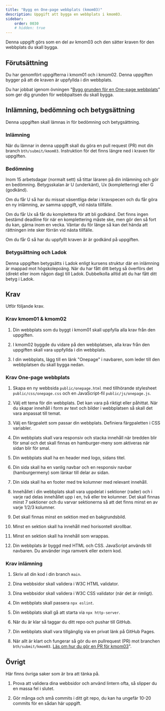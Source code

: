 ```yaml
---
title: "Bygg en One-page webbplats (kmom03)" 
description: Uppgift att bygga en webbplats i kmom03.
sidebar:
    order: 0030
    # hidden: true
---
```


Denna uppgift görs som en del av kmom03 och den sätter kraven för den webbplats du skall bygga.



## Förutsättning

Du har genomfört uppgifterna i kmom01 och i kmom02. Denna uppgiften bygger på att de kraven är uppfyllda i din webbplats.

Du har jobbat igenom övningen "[Bygg grunden för en One-page webbplats](/website/laromaterial/ovning/bygg-en-one-page-webbplats)" som ger dig grunden för webbpaltsen du skall bygga.



## Inlämning, bedömning och betygsättning

Denna uppgiften skall lämnas in för bedömning och betygsättning.



### Inlämning

När du lämnar in denna uppgift skall du göra en pull request (PR) mot din branch `bth/submit/kmom03`. Instruktion för det finns längre ned i kraven för uppgiften.



### Bedömning

Inom 15 arbetsdagar (normalt sett) så tittar läraren på din inlämning och gör en bedömning. Betygsskalan är U (underkänt), Ux (komplettering) eller G (godkänd). 

Om du får U så har du missat väsentliga delar i kravspecen och du får göra en ny inlämning, av samma uppgift, vid nästa tillfälle.

Om du får Ux så får du komplettera för att bli godkänd. Det finns ingen bestämd deadline för när en komplettering måste ske, men gör den så fort du kan, gärna inom en vecka. Väntar du för länge så kan det hända att rättningen inte sker förrän vid nästa tillfälle.

Om du får G så har du uppfyllt kraven är är godkänd på uppgiften.



### Betygsättning och Ladok

Denna uppgiften betygsätts i Ladok enligt kursens struktur där en inlämning är mappad mot högskolepoäng. När du har fått ditt betyg så överförs det (direkt eller inom någon dag) till Ladok. Dubbelkolla alltid att du har fått ditt betyg i Ladok.



## Krav

Utför följande krav.



### Krav kmom01 & kmom02

1. Din webbplats som du byggt i kmom01 skall uppfylla alla krav från den uppgiften.

1. I kmom02 byggde du vidare på den webbplatsen, alla krav från den uppgiften skall vara uppfyllda i din webbplats.

1. I din webbplats, lägg till en länk "Onepage" i navbaren, som leder till den webbplatsen du skall bygga nedan.



### Krav One-page webbplats

1. Skapa en ny webbsida `public/onepage.html` med tillhörande stylesheet `public/css/onepage.css` och en JavaScript-fil `public/js/onepage.js`. 

1. Välj ett tema för din webbplats. Det kan vara på riktigt eller påhittat. När du skapar innehåll i form av text och bilder i webbplatsen så skall det vara anpassat till temat.

1. Välj en färgpalett som passar din webbplats. Definiera färgpaletten i CSS variabler.

1. Din webbplats skall vara responsiv och stacka innehåll när bredden blir för smal och det skall finnas en hamburger-meny som aktiveras när sidan blir för smal.

1. Din webbplats skall ha en header med logo, sidans titel.

1. Din sida skall ha en vanlig navbar och en responsiv navbar (hamburgermeny) som länkar till delar av sidan.

1. Din sida skall ha en footer med tre kolumner med relevant innehåll.

1. Innehållet i din webbplats skall vara uppdelat i sektioner (rader) och i varje rad delas innehållet upp i en, två eller tre kolumner. Det skall finnas minst 7 sektioner och du varvar sektionerna så att det finns minst en av varje 1/2/3 kolumner.

1. Det skall finnas minst en sektion med en bakgrundsbild.

1. Minst en sektion skall ha innehåll med horisontell skrollbar.

1. Minst en sektion skall ha innehåll som wrappas.

1. Din webbplats är byggd med HTML och CSS. JavaScript används till navbaren. Du använder inga ramverk eller extern kod.



### Krav inlämning

1. Skriv all din kod i din branch `main`. 

1. Dina webbsidor skall validera i W3C HTML validator.

1. Dina webbsidor skall validera i W3C CSS validator (när det är rimligt).

1. Din webbplats skall passera `npx eslint`.

1. Din webbplats skall gå att starta via `npx http-server`.

1. När du är klar så taggar du ditt repo och pushar till GitHub.

1. Din webbplats skall vara tillgänglig via en privat länk på GitHub Pages.

1. När allt är klart och fungerar så gör du en pullrequest (PR) mot branchen `bth/submit/kmom03`. [Läs om hur du gör en PR för kmom03](/website/laromaterial/uppgift/gor-en-pr-for-kmom03)".



## Övrigt

Här finns övriga saker som är bra att tänka på.

1. Prova att validera dina webbsidor och använd lintern ofta, så slipper du en massa fel i slutet.

1. Gör många och små commits i ditt git repo, du kan ha ungefär 10-20 commits för en sådan här uppgift. 
